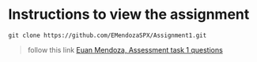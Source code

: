 # Instructions to view the assignment

`git clone https://github.com/EMendozaSPX/Assignment1.git`

> follow this link [Euan Mendoza, Assessment task 1 questions](https://docs.google.com/document/d/1j9OkWeNxo01QkuOcVKm5TtvrJtYpG4H33iIQoije5HQ/edit?usp=sharing)
